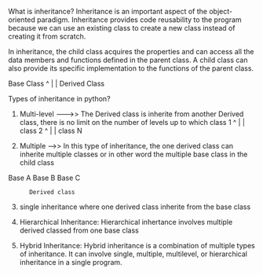 What is inheritance?
Inheritance is an important aspect of the object-oriented paradigm. Inheritance provides code reusability to the program because we can use an existing class to create a new class instead of creating it from scratch.

In inheritance, the child class acquires the properties and can access all the data members and functions defined in the parent class. A child class can also provide its specific implementation to the functions of the parent class. 

Base Class
  ^
  |
  |
Derived Class

Types of inheritance in python?
1. Multi-level --->> The Derived class is inherite from another Derived class, there is no limit on the number of levels up to which
 class 1
   ^
   |
   |
 class 2
   ^
   |
   |
 class N

2. Multiple -->> In this type of inheritance, the one derived class can inherite multiple classes
  or in other word the multiple base class in the child class

  Base A    Base B   Base C

         
          Derived class

3. single inheritance
  where one derived class inherite from the  base class


4. Hierarchical Inheritance:
  Hierarchical inhertance involves multiple derived classed from one base class

5. Hybrid Inheritance:
  Hybrid inheritance is a combination of multiple types of inheritance. It can involve single, multiple, multilevel, or hierarchical inheritance in a single program.